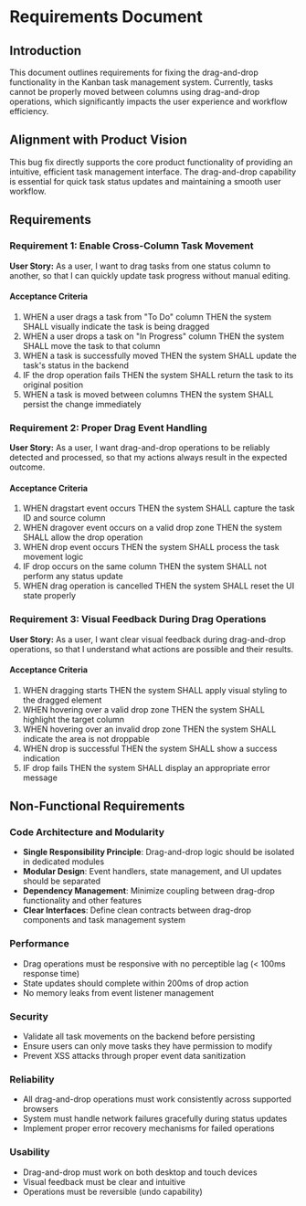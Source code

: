 # Requirements Document

## Introduction

This document outlines requirements for fixing the drag-and-drop functionality in the Kanban task management system. Currently, tasks cannot be properly moved between columns using drag-and-drop operations, which significantly impacts the user experience and workflow efficiency.

## Alignment with Product Vision

This bug fix directly supports the core product functionality of providing an intuitive, efficient task management interface. The drag-and-drop capability is essential for quick task status updates and maintaining a smooth user workflow.

## Requirements

### Requirement 1: Enable Cross-Column Task Movement

**User Story:** As a user, I want to drag tasks from one status column to another, so that I can quickly update task progress without manual editing.

#### Acceptance Criteria

1. WHEN a user drags a task from "To Do" column THEN the system SHALL visually indicate the task is being dragged
2. WHEN a user drops a task on "In Progress" column THEN the system SHALL move the task to that column
3. WHEN a task is successfully moved THEN the system SHALL update the task's status in the backend
4. IF the drop operation fails THEN the system SHALL return the task to its original position
5. WHEN a task is moved between columns THEN the system SHALL persist the change immediately

### Requirement 2: Proper Drag Event Handling

**User Story:** As a user, I want drag-and-drop operations to be reliably detected and processed, so that my actions always result in the expected outcome.

#### Acceptance Criteria

1. WHEN dragstart event occurs THEN the system SHALL capture the task ID and source column
2. WHEN dragover event occurs on a valid drop zone THEN the system SHALL allow the drop operation
3. WHEN drop event occurs THEN the system SHALL process the task movement logic
4. IF drop occurs on the same column THEN the system SHALL not perform any status update
5. WHEN drag operation is cancelled THEN the system SHALL reset the UI state properly

### Requirement 3: Visual Feedback During Drag Operations

**User Story:** As a user, I want clear visual feedback during drag-and-drop operations, so that I understand what actions are possible and their results.

#### Acceptance Criteria

1. WHEN dragging starts THEN the system SHALL apply visual styling to the dragged element
2. WHEN hovering over a valid drop zone THEN the system SHALL highlight the target column
3. WHEN hovering over an invalid drop zone THEN the system SHALL indicate the area is not droppable
4. WHEN drop is successful THEN the system SHALL show a success indication
5. IF drop fails THEN the system SHALL display an appropriate error message

## Non-Functional Requirements

### Code Architecture and Modularity
- **Single Responsibility Principle**: Drag-and-drop logic should be isolated in dedicated modules
- **Modular Design**: Event handlers, state management, and UI updates should be separated
- **Dependency Management**: Minimize coupling between drag-drop functionality and other features
- **Clear Interfaces**: Define clean contracts between drag-drop components and task management system

### Performance
- Drag operations must be responsive with no perceptible lag (< 100ms response time)
- State updates should complete within 200ms of drop action
- No memory leaks from event listener management

### Security
- Validate all task movements on the backend before persisting
- Ensure users can only move tasks they have permission to modify
- Prevent XSS attacks through proper event data sanitization

### Reliability
- All drag-and-drop operations must work consistently across supported browsers
- System must handle network failures gracefully during status updates
- Implement proper error recovery mechanisms for failed operations

### Usability
- Drag-and-drop must work on both desktop and touch devices
- Visual feedback must be clear and intuitive
- Operations must be reversible (undo capability)
